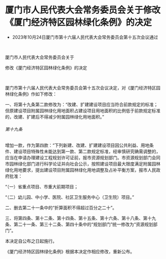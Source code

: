 # 厦门市人民代表大会常务委员会关于修改《厦门经济特区园林绿化条例》的决定

- 2023年10月24日厦门市第十六届人民代表大会常务委员会第十五次会议通过

<!-- INFO END -->

​

厦门市人民代表大会常务委员会关于

修改《厦门经济特区园林绿化条例》的决定​

​

厦门市第十六届人民代表大会常务委员会第十五次会议决定，对《厦门经济特区园林绿化条例》作如下修改：

一、将第十九条第二款修改为：“改建、扩建建设项目应当符合前款规定的标准；但原建设项目附属园林绿化用地面积占建设项目用地面积的比例低于前款规定标准的，改建、扩建后不得减少附属园林绿化用地面积。”

###### 第十九条

增加一款，作为第四款：“下列新建、改建、扩建建设项目因公共利益、用地条件、建设项目特殊性未能达到第一款、第二款规定标准，经审慎研究确需调整的，应当在申请办理建设工程规划许可证前，报市资源规划部门。市资源规划部门会同市园林绿化部门进行科学论证并向社会公示，按照建设项目最大限度满足附属园林绿化用地要求，提出建设项目附属园林绿化用地调整及占补平衡方案，报市人民政府批准：

“（一）省重点项目、市重大前期项目；

“（二）幼儿园、中小学、医院、社区卫生服务中心（卫生院）项目。”

二、删去第二十一条中的“折算面积不得超过百分之二十”。

三、将第四条、第十二条、第十四条、第十五条、第十六条、第十八条、第十九条、第二十一条、第三十二条、第四十条中的“规划部门”统一修改为“资源规划部门”。

本决定自公布之日起施行。

《厦门经济特区园林绿化条例》根据本决定作相应修改，重新公布。
